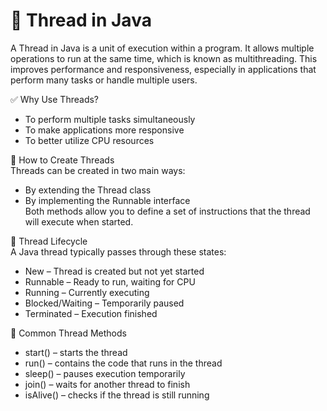# 🧵 Thread in Java


A Thread in Java is a unit of execution within a program. It allows multiple operations to run at the same time, which is known as multithreading. This improves performance and responsiveness, especially in applications that perform many tasks or handle multiple users. <br>

✅ Why Use Threads? <br>
- To perform multiple tasks simultaneously
- To make applications more responsive
- To better utilize CPU resources

🧰 How to Create Threads <br>
Threads can be created in two main ways:
- By extending the Thread class
- By implementing the Runnable interface <br>
Both methods allow you to define a set of instructions that the thread will execute when started.

🔄 Thread Lifecycle <br>
A Java thread typically passes through these states:
- New – Thread is created but not yet started
- Runnable – Ready to run, waiting for CPU
- Running – Currently executing
- Blocked/Waiting – Temporarily paused
- Terminated – Execution finished

📌 Common Thread Methods <br>
- start() – starts the thread
- run() – contains the code that runs in the thread
- sleep() – pauses execution temporarily
- join() – waits for another thread to finish
- isAlive() – checks if the thread is still running
